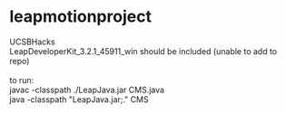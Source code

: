 # leapmotionproject
UCSBHacks <br />
LeapDeveloperKit_3.2.1_45911_win should be included (unable to add to repo) <br /> <br />
to run: <br />
javac -classpath ./LeapJava.jar CMS.java <br />
java -classpath "LeapJava.jar;." CMS
